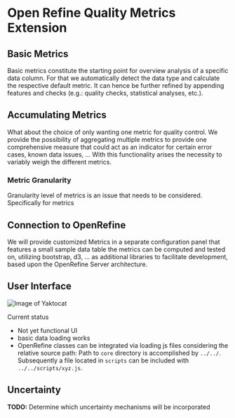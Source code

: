 # Open Refine Quality Metrics Extension

## Basic Metrics

Basic metrics constitute the starting point for overview analysis of a specific data column.
For that we automatically detect the data type and calculate the respective default metric.
It can hence be further refined by appending features and checks (e.g.: quality checks, statistical analyses, etc.).

## Accumulating Metrics

What about the choice of only wanting one metric for quality control.
We provide the possibility of aggregating multiple metrics to provide one comprehensive measure that could act as an indicator for certain error cases, known data issues, ...
With this functionality arises the necessity to variably weigh the different metrics.

### Metric Granularity

Granularity level of metrics is an issue that needs to be considered. Specifically for metrics

## Connection to OpenRefine

We will provide customized Metrics in a separate configuration panel that features a small sample data table the metrics can be computed and tested on, utilizing bootstrap, d3, ... as additional libraries to facilitate development, based upon the OpenRefine Server architecture.

## User Interface

![Image of Yaktocat](https://octodex.github.com/images/yaktocat.png)

Current status
* Not yet functional UI
* basic data loading works
* OpenRefine classes can be integrated via loading js files considering the relative source path: Path to `core` directory is accomplished by `../../`. Subsequently a file located in `scripts` can be included with `../../scripts/xyz.js`.

## Uncertainty

**TODO:** Determine which uncertainty mechanisms will be incorporated
